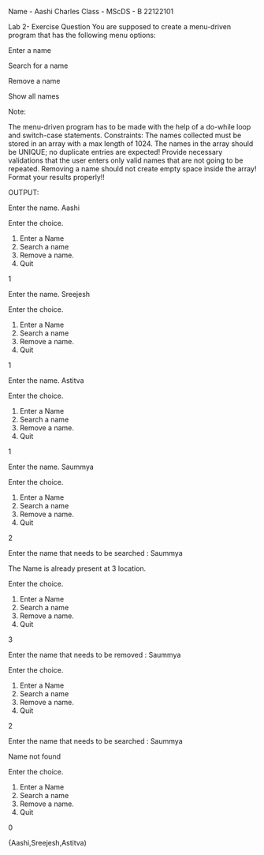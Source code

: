 Name - Aashi Charles
Class - MScDS - B
22122101


Lab 2-
Exercise Question
You are supposed to create a menu-driven program that has the following menu options:

Enter a name

Search for a name

Remove a name

Show all names

Note:

The menu-driven program has to be made with the help of a do-while loop and switch-case statements.
Constraints:
The names collected must be stored in an array with a max length of 1024.
The names in the array should be UNIQUE; no duplicate entries are expected!
Provide necessary validations that the user enters only valid names that are not going to be repeated.
Removing a name should not create empty space inside the array!
Format your results properly!!

OUTPUT:

Enter the name.
Aashi

Enter the choice.
 1. Enter a Name
 2. Search a name
 3. Remove a name.
 0. Quit

1

Enter the name.
Sreejesh

Enter the choice.
 1. Enter a Name
 2. Search a name
 3. Remove a name.
 0. Quit

1

Enter the name.
Astitva

Enter the choice.
 1. Enter a Name
 2. Search a name
 3. Remove a name.
 0. Quit

1

Enter the name.
Saummya

Enter the choice.
 1. Enter a Name
 2. Search a name
 3. Remove a name.
 0. Quit

2

Enter the name that needs to be searched :
Saummya

The Name is already present at 3 location.

Enter the choice.
 1. Enter a Name
 2. Search a name
 3. Remove a name.
 0. Quit

3

Enter the name that needs to be removed :
Saummya

Enter the choice.
 1. Enter a Name
 2. Search a name
 3. Remove a name.
 0. Quit

2

Enter the name that needs to be searched :
Saummya

Name not found

Enter the choice.
 1. Enter a Name
 2. Search a name
 3. Remove a name.
 0. Quit

0

{Aashi,Sreejesh,Astitva)

